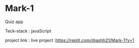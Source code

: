 # Mark-1
Quiz app

Teck-stack :
javaScript

project link :
 live project :https://replit.com/@ashh21/Mark-1?v=1
